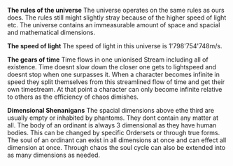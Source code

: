 
**The rules of the universe**
The universe operates on the same rules as ours does. The rules still might slightly stray because of the higher speed of light etc. The universe contains an immeasurable amount of space and spacial and mathematical dimensions.

**The speed of light**
The speed of light in this universe is 1'798'754'748m/s. 

**The gears of time**
Time flows in one unionised Stream including all of existence. Time doesnt slow down the closer one gets to lightspeed and doesnt stop when one surpasses it. When a character becomes infinite in speed they split themselves from this streamlined flow of time and get their own timestream. At that point a character can only become infinite relative to others as the efficiency of chaos dimishes.

**Dimensional Shenanigans**
The spacial dimensions above ethe third are usually empty or inhabited by phantoms. They dont contain any matter at all. 
The body of an ordinant is always 3 dimensional as they have human bodies. This can be changed by specific Ordersets or through true forms. 
The soul of an ordinant can exist in all dimensions at once and can effect all dimension at once. Through chaos the soul cycle can also be extended into as many dimensions as needed.